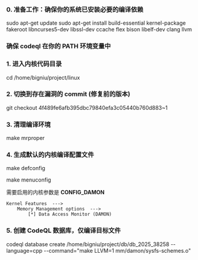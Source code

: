 ### 0. 准备工作：确保你的系统已安装必要的编译依赖

sudo apt-get update
sudo apt-get install build-essential kernel-package fakeroot libncurses5-dev libssl-dev ccache flex bison libelf-dev clang llvm

### 确保 codeql 在你的 PATH 环境变量中

### 1. 进入内核代码目录

cd /home/bigniu/project/linux

### 2. 切换到存在漏洞的 commit (修复前的版本)

git checkout 4f489fe6afb395dbc79840efa3c05440b760d883~1

### 3. 清理编译环境

make mrproper

### 4. 生成默认的内核编译配置文件

make defconfig

make menuconfig

需要启用的内核参数是 **CONFIG_DAMON**

```
Kernel Features  --->
    Memory Management options  --->
        [*] Data Access Monitor (DAMON)
```



### 5. 创建 CodeQL 数据库，仅编译目标文件

codeql database create /home/bigniu/project/db/db_2025_38258 --language=cpp --command="make LLVM=1 mm/damon/sysfs-schemes.o"
